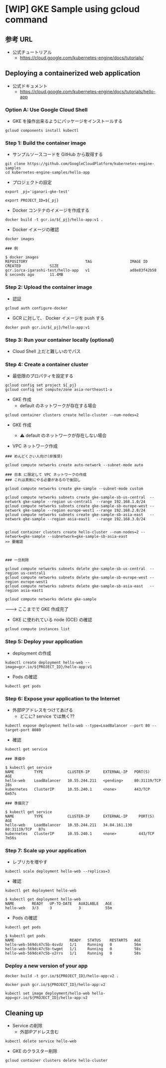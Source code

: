 # [WIP] GKE Sample using gcloud command

## 参考 URL

+ 公式チュートリアル
  + https://cloud.google.com/kubernetes-engine/docs/tutorials/

## Deploying a containerized web application

+ 公式ドキュメント
  + https://cloud.google.com/kubernetes-engine/docs/tutorials/hello-app


### Option A: Use Google Cloud Shell

+ GKE を操作出来るようにパッケージをインストールする

```
gcloud components install kubectl
```

### Step 1: Build the container image

+ サンプルソースコードを GitHub から取得する

```
git clone https://github.com/GoogleCloudPlatform/kubernetes-engine-samples
cd kubernetes-engine-samples/hello-app
```

+ プロジェクトの設定

```
export _pj='iganari-gke-test'

export PROJECT_ID=${_pj}
```


+ Docker コンテナのイメージを作成する

```
docker build -t gcr.io/${_pj}/hello-app:v1 .
```

+ Docker イメージの確認

```
docker images
```
```
### 例

$ docker images
REPOSITORY                          TAG                 IMAGE ID            CREATED             SIZE
gcr.io/ca-igarashi-test/hello-app   v1                  ad8e83f42b58        6 seconds ago       11.4MB
```

### Step 2: Upload the container image

+ 認証

```
gcloud auth configure-docker
```

+ GCR に対して、 Docker イメージを push する

```
docker push gcr.io/${_pj}/hello-app:v1
```

### Step 3: Run your container locally (optional)

+ Cloud Shell 上だと難しいのでパス

### Step 4: Create a container cluster

+ 最低限のプロパティを設定する

```
gcloud config set project ${_pj}
gcloud config set compute/zone asia-northeast1-a
```

+ GKE 作成
  + default のネットワークが存在する場合

```
gcloud container clusters create hello-cluster --num-nodes=2
```

+ GKE 作成
  + :warning: default のネットワークが存在しない場合

+ VPC ネットワーク作成

```
### めんどくさい人向け(非推奨)

gcloud compute networks create auto-network --subnet-mode auto
```

```
### 日本 に限定して VPC ネットワークの作成
### これは真剣にやる必要があるので後回し

gcloud compute networks create gke-sample --subnet-mode custom

gcloud compute networks subnets create gke-sample-sb-us-central  --network gke-sample --region us-central1  --range 192.168.1.0/24
gcloud compute networks subnets create gke-sample-sb-europe-west --network gke-sample --region europe-west1 --range 192.168.2.0/24
gcloud compute networks subnets create gke-sample-sb-asia-east   --network gke-sample --region asia-east1   --range 192.168.3.0/24


gcloud container clusters create hello-cluster --num-nodes=2 --network=gke-sample --subnetwork=gke-sample-sb-asia-east
>> 要確認



### 一旦削除

gcloud compute networks subnets delete gke-sample-sb-us-central  --region us-central1
gcloud compute networks subnets delete gke-sample-sb-europe-west --region europe-west1
gcloud compute networks subnets delete gke-sample-sb-asia-east   --region asia-east1

gcloud compute networks delete gke-sample
```


---> ここまでで GKE 作成完了
 

 + GKE に使われている node (GCE) の確認

```
gcloud compute instances list
```

### Step 5: Deploy your application

+ deployment の作成

```
kubectl create deployment hello-web --image=gcr.io/${PROJECT_ID}/hello-app:v1
```

+ Pods の確認

```
kubectl get pods
```

### Step 6: Expose your application to the Internet

+ 外部IPアドレスをつけてあげる
  + どこに? service では無く??

```
kubectl expose deployment hello-web --type=LoadBalancer --port 80 --target-port 8080
```

+ 確認

```
kubectl get service
```
```
### 準備中

$ kubectl get service
NAME         TYPE           CLUSTER-IP      EXTERNAL-IP   PORT(S)        AGE
hello-web    LoadBalancer   10.55.244.211   <pending>     80:31119/TCP   28s
kubernetes   ClusterIP      10.55.240.1     <none>        443/TCP        6m57s
```
```
### 準備完了

$ kubectl get service
NAME         TYPE           CLUSTER-IP      EXTERNAL-IP     PORT(S)        AGE
hello-web    LoadBalancer   10.55.244.211   34.84.161.130   80:31119/TCP   87s
kubernetes   ClusterIP      10.55.240.1     <none>          443/TCP        7m56s
```

### Step 7: Scale up your application

+ レプリカを増やす

```
kubectl scale deployment hello-web --replicas=3
```

+ 確認

```
kubectl get deployment hello-web
```
```
$ kubectl get deployment hello-web
NAME        READY   UP-TO-DATE   AVAILABLE   AGE
hello-web   3/3     3            3           55m
```

+ Pods の確認

```
kubectl get pods
```
```
$ kubectl get pods
NAME                         READY   STATUS    RESTARTS   AGE
hello-web-569dc47c5b-4svdz   1/1     Running   0          56m
hello-web-569dc47c5b-twgmt   1/1     Running   0          58s
hello-web-569dc47c5b-v2rrs   1/1     Running   0          58s
```

### Deploy a new version of your app

```
docker build -t gcr.io/${PROJECT_ID}/hello-app:v2 .
```
```
docker push gcr.io/${PROJECT_ID}/hello-app:v2
```
```
kubectl set image deployment/hello-web hello-app=gcr.io/${PROJECT_ID}/hello-app:v2
```

## Cleaning up

+ Service の削除
  + 外部IPアドレス含む

```
kubectl delete service hello-web
```

+ GKE のクラスター削除

```
gcloud container clusters delete hello-cluster
